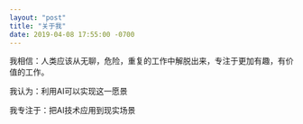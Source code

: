 ```yaml
---
layout: "post"
title: "关于我"
date: 2019-04-08 17:55:00 -0700
---
```


我相信：人类应该从无聊，危险，重复的工作中解脱出来，专注于更加有趣，有价值的工作。

我认为：利用AI可以实现这一愿景

我专注于：把AI技术应用到现实场景
